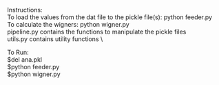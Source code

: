 Instructions: \
To load the values from the dat file to the pickle file(s): python feeder.py \
To calculate the wigners: python wigner.py \
pipeline.py contains the functions to manipulate the pickle files \
utils.py contains utility functions \

To Run:\
$del ana.pkl\
$python feeder.py\
$python wigner.py
